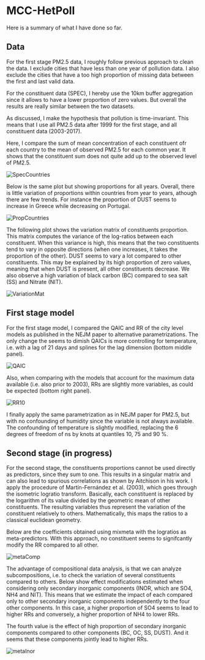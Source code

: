 # MCC-HetPoll

Here is a summary of what I have done so far.

## Data

For the first stage PM2.5 data, I roughly follow previous approach to clean the data. I exclude cities that have less than one year of pollution data. I also exclude the cities that have a too high proportion of missing data between the first and last valid data.

For the constituent data (SPEC), I hereby use the 10km buffer aggregation since it allows to have a lower proportion of zero values. But overall the results are really similar between the two datasets. 

As discussed, I make the hypothesis that pollution is time-invariant. This means that I use all PM2.5 data after 1999 for the first stage, and all constituent data (2003-2017).

Here, I compare the sum of mean concentration of each constituent ofr each country to the mean of observed PM2.5 for each common year. It shows that the constituent sum does not quite add up to the observed level of PM2.5. 

![SpecCountries](https://github.com/PierreMasselot/MCC-HetPoll/blob/master/Results/1a_SpecCountries.png)

Below is the same plot but showing proportions for all years. Overall, there is little variation of proportions within countries from year to years, athough there are few trends. For instance the proportion of DUST seems to increase in Greece while decreasing on Portugal. 

![PropCountries](https://github.com/PierreMasselot/MCC-HetPoll/blob/master/Results/1b_CompCountries.png)

The following plot shows the variation matrix of constituents proportion. This matrix computes the variance of the log-ratios between each constituent. When this variance is high, this means that the two constituents tend to vary in opposite directions (when one increases, it takes the proportion of the other). DUST seems to vary a lot compared to other constituents. This may be explained by its high proportion of zero values, meaning that when DUST is present, all other constituents decrease. We also observe a high variation of black carbon (BC) compared to sea salt (SS) and Nitrate (NIT).

![VariationMat](https://github.com/PierreMasselot/MCC-HetPoll/blob/master/Results/1b_VariationMatrix.png)

## First stage model

For the first stage model, I compared the QAIC and RR of the city level models as published in the NEJM paper to alternative parametrizations. The only change the seems to dimish QAICs is more controlling for temperature, i.e. with a lag of 21 days and splines for the lag dimension (bottom middle panel). 

![QAIC](https://github.com/PierreMasselot/MCC-HetPoll/blob/master/Results/2bis_QAIC.png)

Also, when comparing with the models that account for the maximum data available (i.e. also prior to 2003), RRs are slightly more variables, as could be expected (bottom right panel).

![RR10](https://github.com/PierreMasselot/MCC-HetPoll/blob/master/Results/2bis_RR10.png)

I finally apply the same parametrization as in NEJM paper for PM2.5, but with no confounding of humidity since the variable is not always available. The confounding of temperature is slightly modified, replacing the 6 degrees of freedom of ns by knots at quantiles 10, 75 and 90 %.

## Second stage (in progress)

For the second stage, the constituents proportions cannot be used directly as predictors, since they sum to one. This results in a singular matrix and can also lead to spurious correlations as shown by Aitchison in his work.
I apply the procedure of Martín-Fernández et al. (2003), which goes through the isometric logratio transform. Basically, each constituent is replaced by the logarithm of its value divided by the geometric mean of other constituents. The resulting variables thus represent the variation of the constituent relatively to others. Mathematically, this maps the ratios to a classical euclidean geometry.

Below are the coefficients obtained using mixmeta with the logratios as meta-predictors. With this approach, no constituent seems to signifcantly modify the RR compared to all other.

![metaComp](https://github.com/PierreMasselot/MCC-HetPoll/blob/master/Results/3c_forestplot_logratio.png)

The advantage of compositional data analysis, is that we can analyze subcompositions, i.e. to check the variation of several constituents compared to others. Below show effect modifications estimated when considering only secondary inorganic components (INOR, which are SO4, NH4 and NIT). This means that we estimate the impact of each compared only to other secondary inorganic components independently to the four other components. In this case, a higher proportion of SO4 seems to lead to higher RRs and conversely, a higher proportion of NH4 to lower RRs. 

The fourth value is the effect of high proportion of secondary inorganic components compared to other components (BC, OC, SS, DUST). And it seems that these components jointly lead to higher RRs.

![metaInor](https://github.com/PierreMasselot/MCC-HetPoll/blob/master/Results/3c_forestplot_secondaryInorganic.png)
